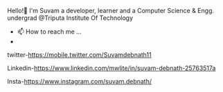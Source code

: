 Hello!👋
I'm Suvam 
a developer, learner and 
a Computer Science & Engg. undergrad @Triputa Institute Of Technology


- 📫 How to reach me ...
- 
twitter-https://mobile.twitter.com/Suvamdebnath11

Linkedin-https://www.linkedin.com/mwlite/in/suvam-debnath-25763517a

Insta-https://www.instagram.com/suvam.debnath/


<!---
suvam720/suvam720 is a ✨ special ✨ repository because its `README.md` (this file) appears on your GitHub profile.
You can click the Preview link to take a look at your changes.
--->

